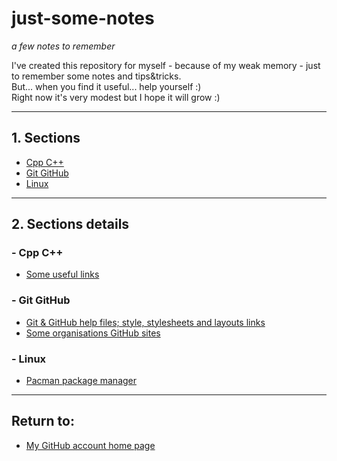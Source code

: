 # just-some-notes

_a few notes to remember_

I've created this repository for myself - because of my weak memory - just to remember some notes and tips&tricks.
<br>But... when you find it useful... help yourself :)
<br>Right now it's very modest but I hope it will grow :)

---

## 1. Sections

- [Cpp C++](#cpp)
- [Git GitHub](#git-github)
- [Linux](#linux)

---

## 2. Sections details

### <a name="cpp">- Cpp C++</a>

- [Some useful links](./Cpp%20C%2B%2B/useful-links.md)

### <a name="git-github">- Git GitHub</a>

- [Git & GitHub help files; style, stylesheets and layouts links](./Git%20GitHub/help-styles.md)
- [Some organisations GitHub sites](./Git%20GitHub/organisations.md)

### <a name="linux">- Linux</a>

- [Pacman package manager](./linux/pacman.md)

---

## Return to:

- [My GitHub account home page](https://github.com/ktprezes)
